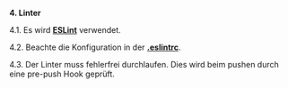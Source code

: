 **4. Linter**

4.1. Es wird **[ESLint](https://eslint.org/)** verwendet.

4.2. Beachte die Konfiguration in der **[.eslintrc](../../.eslintrc)**.

4.3. Der Linter muss fehlerfrei durchlaufen. Dies wird beim pushen durch eine pre-push Hook geprüft.
